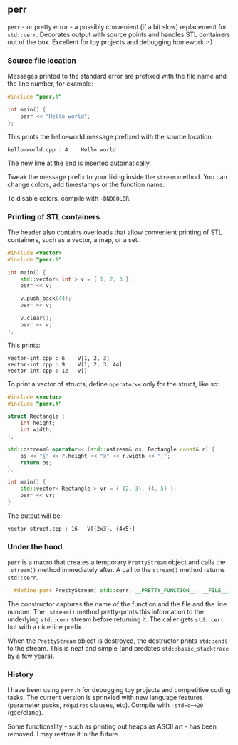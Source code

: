 ## perr

`perr` - or pretty error - a possibly convenient (if a bit slow) replacement for `std::cerr`.
Decorates output with source points and handles STL containers out of the box.
Excellent for toy projects and debugging homework :-)

### Source file location

Messages printed to the standard error are prefixed with the file name and the line number, for example:

```cpp
#include "perr.h"

int main() {
	perr << "Hello world";
};
```

This prints the hello-world message prefixed with the source location:

```
hello-world.cpp : 4    Hello world
```

The new line at the end is inserted automatically.

Tweak the message prefix to your liking inside the `stream` method.
You can change colors, add timestamps or the function name.

To disable colors, compile with `-DNOCOLOR`.


### Printing of STL containers

The header also contains overloads that allow convenient printing of STL containers,
such as a vector, a map, or a set.

```cpp
#include <vector>
#include "perr.h"

int main() {
	std::vector< int > v = { 1, 2, 3 };
	perr << v;

	v.push_back(44);
	perr << v;

	v.clear();
	perr << v;
};
```

This prints:

```
vector-int.cpp : 6    V[1, 2, 3]
vector-int.cpp : 9    V[1, 2, 3, 44]
vector-int.cpp : 12   V[]
```

To print a vector of structs, define `operator<<` only for the struct,
like so:

```cpp
#include <vector>
#include "perr.h"

struct Rectangle {
	int height;
	int width;
};

std::ostream& operator<< (std::ostream& os, Rectangle const& r) {
	os << "{" << r.height << "x" << r.width << "}";
	return os;
};

int main() {
	std::vector< Rectangle > vr = { {2, 3}, {4, 5} };
	perr << vr;
}
```

The output will be:

```
vector-struct.cpp : 16   V[{2x3}, {4x5}]
```

### Under the hood

`perr` is a macro that creates a temporary `PrettyStream` object and
calls the `.stream()` method immediately after.
A call to the `stream()` method returns `std::cerr`.

```cpp
  #define perr PrettyStream( std::cerr, __PRETTY_FUNCTION__, __FILE__, __LINE__ ).stream()
```

The constructor captures the name of the function and the file and the line number.
The `.stream()` method pretty-prints this information to the underlying `std::cerr` stream before returning it.
The caller gets `std::cerr` but with a nice line prefix.

When the `PrettyStream` object is destroyed, the destructor prints `std::endl` to the stream.
This is neat and simple (and predates `std::basic_stacktrace` by a few years).

### History

I have been using `perr.h` for debugging toy projects and competitive coding tasks.
The current version is sprinkled with new language features (parameter packs, `requires` clauses, etc).
Compile with `-std=c++20` (gcc/clang).

Some functionality - such as printing out heaps as ASCII art - has been removed.
I may restore it in the future.
